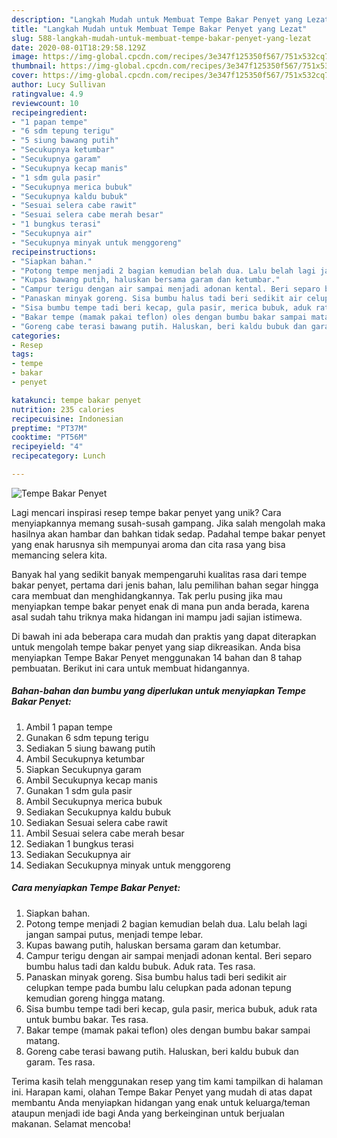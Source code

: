 ```yaml
---
description: "Langkah Mudah untuk Membuat Tempe Bakar Penyet yang Lezat"
title: "Langkah Mudah untuk Membuat Tempe Bakar Penyet yang Lezat"
slug: 588-langkah-mudah-untuk-membuat-tempe-bakar-penyet-yang-lezat
date: 2020-08-01T18:29:58.129Z
image: https://img-global.cpcdn.com/recipes/3e347f125350f567/751x532cq70/tempe-bakar-penyet-foto-resep-utama.jpg
thumbnail: https://img-global.cpcdn.com/recipes/3e347f125350f567/751x532cq70/tempe-bakar-penyet-foto-resep-utama.jpg
cover: https://img-global.cpcdn.com/recipes/3e347f125350f567/751x532cq70/tempe-bakar-penyet-foto-resep-utama.jpg
author: Lucy Sullivan
ratingvalue: 4.9
reviewcount: 10
recipeingredient:
- "1 papan tempe"
- "6 sdm tepung terigu"
- "5 siung bawang putih"
- "Secukupnya ketumbar"
- "Secukupnya garam"
- "Secukupnya kecap manis"
- "1 sdm gula pasir"
- "Secukupnya merica bubuk"
- "Secukupnya kaldu bubuk"
- "Sesuai selera cabe rawit"
- "Sesuai selera cabe merah besar"
- "1 bungkus terasi"
- "Secukupnya air"
- "Secukupnya minyak untuk menggoreng"
recipeinstructions:
- "Siapkan bahan."
- "Potong tempe menjadi 2 bagian kemudian belah dua. Lalu belah lagi jangan sampai putus, menjadi tempe lebar."
- "Kupas bawang putih, haluskan bersama garam dan ketumbar."
- "Campur terigu dengan air sampai menjadi adonan kental. Beri separo bumbu halus tadi dan kaldu bubuk. Aduk rata. Tes rasa."
- "Panaskan minyak goreng. Sisa bumbu halus tadi beri sedikit air celupkan tempe pada bumbu lalu celupkan pada adonan tepung kemudian goreng hingga matang."
- "Sisa bumbu tempe tadi beri kecap, gula pasir, merica bubuk, aduk rata untuk bumbu bakar. Tes rasa."
- "Bakar tempe (mamak pakai teflon) oles dengan bumbu bakar sampai matang."
- "Goreng cabe terasi bawang putih. Haluskan, beri kaldu bubuk dan garam. Tes rasa."
categories:
- Resep
tags:
- tempe
- bakar
- penyet

katakunci: tempe bakar penyet 
nutrition: 235 calories
recipecuisine: Indonesian
preptime: "PT37M"
cooktime: "PT56M"
recipeyield: "4"
recipecategory: Lunch

---
```



![Tempe Bakar Penyet](https://img-global.cpcdn.com/recipes/3e347f125350f567/751x532cq70/tempe-bakar-penyet-foto-resep-utama.jpg)

Lagi mencari inspirasi resep tempe bakar penyet yang unik? Cara menyiapkannya memang susah-susah gampang. Jika salah mengolah maka hasilnya akan hambar dan bahkan tidak sedap. Padahal tempe bakar penyet yang enak harusnya sih mempunyai aroma dan cita rasa yang bisa memancing selera kita.



Banyak hal yang sedikit banyak mempengaruhi kualitas rasa dari tempe bakar penyet, pertama dari jenis bahan, lalu pemilihan bahan segar hingga cara membuat dan menghidangkannya. Tak perlu pusing jika mau menyiapkan tempe bakar penyet enak di mana pun anda berada, karena asal sudah tahu triknya maka hidangan ini mampu jadi sajian istimewa.


Di bawah ini ada beberapa cara mudah dan praktis yang dapat diterapkan untuk mengolah tempe bakar penyet yang siap dikreasikan. Anda bisa menyiapkan Tempe Bakar Penyet menggunakan 14 bahan dan 8 tahap pembuatan. Berikut ini cara untuk membuat hidangannya.

<!--inarticleads1-->

##### Bahan-bahan dan bumbu yang diperlukan untuk menyiapkan Tempe Bakar Penyet:

1. Ambil 1 papan tempe
1. Gunakan 6 sdm tepung terigu
1. Sediakan 5 siung bawang putih
1. Ambil Secukupnya ketumbar
1. Siapkan Secukupnya garam
1. Ambil Secukupnya kecap manis
1. Gunakan 1 sdm gula pasir
1. Ambil Secukupnya merica bubuk
1. Sediakan Secukupnya kaldu bubuk
1. Sediakan Sesuai selera cabe rawit
1. Ambil Sesuai selera cabe merah besar
1. Sediakan 1 bungkus terasi
1. Sediakan Secukupnya air
1. Sediakan Secukupnya minyak untuk menggoreng




<!--inarticleads2-->

##### Cara menyiapkan Tempe Bakar Penyet:

1. Siapkan bahan.
1. Potong tempe menjadi 2 bagian kemudian belah dua. Lalu belah lagi jangan sampai putus, menjadi tempe lebar.
1. Kupas bawang putih, haluskan bersama garam dan ketumbar.
1. Campur terigu dengan air sampai menjadi adonan kental. Beri separo bumbu halus tadi dan kaldu bubuk. Aduk rata. Tes rasa.
1. Panaskan minyak goreng. Sisa bumbu halus tadi beri sedikit air celupkan tempe pada bumbu lalu celupkan pada adonan tepung kemudian goreng hingga matang.
1. Sisa bumbu tempe tadi beri kecap, gula pasir, merica bubuk, aduk rata untuk bumbu bakar. Tes rasa.
1. Bakar tempe (mamak pakai teflon) oles dengan bumbu bakar sampai matang.
1. Goreng cabe terasi bawang putih. Haluskan, beri kaldu bubuk dan garam. Tes rasa.




Terima kasih telah menggunakan resep yang tim kami tampilkan di halaman ini. Harapan kami, olahan Tempe Bakar Penyet yang mudah di atas dapat membantu Anda menyiapkan hidangan yang enak untuk keluarga/teman ataupun menjadi ide bagi Anda yang berkeinginan untuk berjualan makanan. Selamat mencoba!
